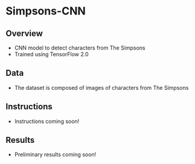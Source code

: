 # Simpsons-CNN
## Overview
* CNN model to detect characters from The Simpsons
* Trained using TensorFlow 2.0

## Data
* The dataset is composed of images of characters from The Simpsons

## Instructions
* Instructions coming soon!

## Results
* Preliminary results coming soon!
